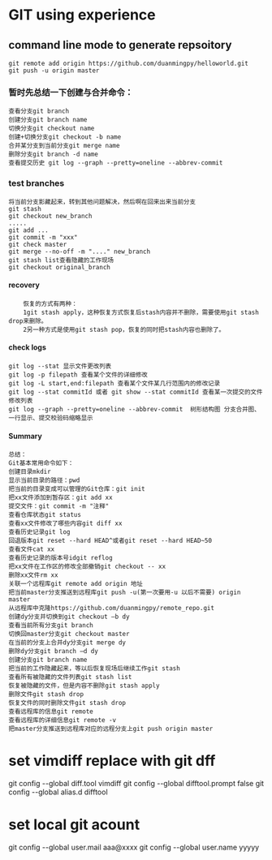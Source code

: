 # GIT using experience
## command line mode to generate repsoitory
    git remote add origin https://github.com/duanmingpy/helloworld.git
    git push -u origin master

### 暂时先总结一下创建与合并命令：
    查看分支git branch
    创建分支git branch name
    切换分支git checkout name
    创建+切换分支git checkout -b name
    合并某分支到当前分支git merge name
    删除分支git branch -d name
    查看提交历史 git log --graph --pretty=oneline --abbrev-commit

### test branches
    将当前分支影藏起来，转到其他问题解决，然后啊在回来出来当前分支
    git stash
    git checkout new_branch
    .....
    git add ...
    git commit -m "xxx"
    git check master
    git merge --no-off -m "...." new_branch
    git stash list查看隐藏的工作现场
    git checkout original_branch
#### recovery
        恢复的方式有两种：
        1git stash apply，这种恢复方式恢复后stash内容并不删除，需要使用git stash drop来删除。
        2另一种方式是使用git stash pop，恢复的同时把stash内容也删除了。

#### check logs
    git log --stat 显示文件更改列表
    git log -p filepath 查看某个文件的详细修改
    git log -L start,end:filepath 查看某个文件某几行范围内的修改记录
    git log --stat commitId 或者 git show --stat commitId 查看某一次提交的文件修改列表
    git log --graph --pretty=oneline --abbrev-commit  树形结构图 分支合并图、一行显示、提交校验码缩略显示

#### Summary
    
    总结：
    Git基本常用命令如下：
    创建目录mkdir
    显示当前目录的路径：pwd
    把当前的目录变成可以管理的Git仓库：git init
    把xx文件添加到暂存区：git add xx
    提交文件：git commit -m "注释"
    查看仓库状态git status
    查看xx文件修改了哪些内容git diff xx
    查看历史记录git log
    回退版本git reset --hard HEAD^或者git reset --hard HEAD~50
    查看文件cat xx
    查看历史记录的版本号idgit reflog
    把xx文件在工作区的修改全部撤销git checkout -- xx
    删除xx文件rm xx
    关联一个远程库git remote add origin 地址
    把当前master分支推送到远程库git push -u(第一次要用-u 以后不需要) origin master
    从远程库中克隆https://github.com/duanmingpy/remote_repo.git
    创建dy分支并切换到git checkout –b dy
    查看当前所有分支git branch
    切换回master分支git checkout master
    在当前的分支上合并dy分支git merge dy
    删除dy分支git branch –d dy
    创建分支git branch name
    把当前的工作隐藏起来，等以后恢复现场后继续工作git stash
    查看所有被隐藏的文件列表git stash list
    恢复被隐藏的文件，但是内容不删除git stash apply
    删除文件git stash drop
    恢复文件的同时删除文件git stash drop
    查看远程库的信息git remote
    查看远程库的详细信息git remote -v
    把master分支推送到远程库对应的远程分支上git push origin master

# set vimdiff replace with git dff
git config --global diff.tool vimdiff
git config --global difftool.prompt false
git config --global alias.d difftool

# set local git acount
git config --global user.mail aaa@xxxx
git config --global user.name yyyyy
